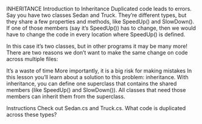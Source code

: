 INHERITANCE
Introduction to Inheritance
Duplicated code leads to errors. Say you have two classes Sedan and Truck. They’re different types, but they share a few properties and methods, like SpeedUp() and SlowDown(). If one of those members (say it’s SpeedUp()) has to change, then we would have to change the code in every location where SpeedUp() is defined.

In this case it’s two classes, but in other programs it may be many more! There are two reasons we don’t want to make the same change on code across multiple files:

It’s a waste of time
More importantly, it is a big risk for making mistakes
In this lesson you’ll learn about a solution to this problem: inheritance. With inheritance, you can define one superclass that contains the shared members (like SpeedUp() and SlowDown()). All classes that need those members can inherit them from the superclass.

Instructions
Check out Sedan.cs and Truck.cs. What code is duplicated across these types?
